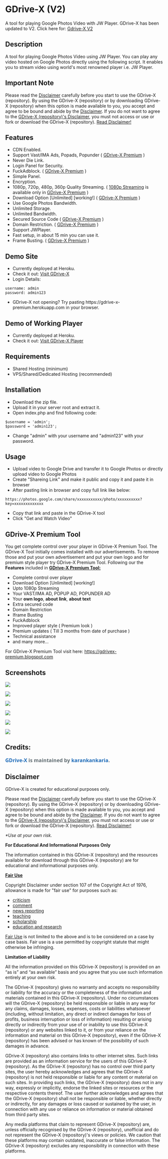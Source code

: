 # GDrive-X (V2)
A tool for playing Google Photos Video with JW Player. GDrive-X has been updated to V2. Click here for: <a href='https://gdrivex-premium.blogspot.com/'>Gdrive-X V2</a>

## Description

A tool for playing Google Photos Video using JW Player. You can play any video hosted on Google Photos directly using the following script. It enables you to stream video using world's most renowned player i.e. JW Player.

## Important Note

Please read the <a href='https://github.com/karankankaria/GDrive-X/blob/master/DISCLAIMER.md'>Disclaimer</a> carefully before you start to use the GDrive-X (repository). By using the GDrive-X (repository) or by downloading GDrive-X (repository) when this option is made available to you, you accept and agree to be bound and abide by the <a href='https://github.com/karankankaria/GDrive-X/blob/master/DISCLAIMER.md'>Disclaimer</a>. If you do not want to agree to the <a href='https://github.com/karankankaria/GDrive-X/blob/master/DISCLAIMER.md'>GDrive-X (repository)'s Disclaimer</a>, you must not access or use or fork or download the GDrive-X (repository). <a href='https://github.com/karankankaria/GDrive-X/blob/master/DISCLAIMER.md'>Read Disclaimer!</a>

## Features

<ul>
   <li>CDN Enabled.</li>
   <li>Support Vast/IMA Ads, Popads, Popunder ( <a href='#gdrive-x-premium-tool'>GDrive-X Premium</a> )</li>
   <li>Never Die Link.</li>
   <li>Login Panel for Security.</li>
   <li>FuckAdblock. ( <a href='#gdrive-x-premium-tool'>GDrive-X Premium</a> )</li>
   <li>Simple Panel.</li>
   <li>Encryption.</li>
   <li>1080p, 720p, 480p, 360p Quality Streaming. ( <a href='#gdrive-x-premium-tool'>1080p Streaming</a> is available only in <a href='#gdrive-x-premium-tool'>GDrive-X Premium</a> )</li>
   <li>Download Option [Unlimited] [working!] ( <a href='#gdrive-x-premium-tool'>GDrive-X Premium</a> )</li>
   <li>Use Google Photos Bandwidth.</li>
   <li>Unlimited Storage.</li>
   <li>Unlimited Bandwidth.</li>
   <li>Secured Source Code ( <a href='#gdrive-x-premium-tool'>GDrive-X Premium</a> )</li>
   <li>Domain Restriction. ( <a href='#gdrive-x-premium-tool'>GDrive-X Premium</a> )</li>
   <li>Support JWPlayer.</li>
   <li>Fast setup, in about 15 min you can use it.</li>
   <li>Frame Busting. ( <a href='#gdrive-x-premium-tool'>GDrive-X Premium</a> )</li>
</ul>

## Demo Site

<ul>
   <li>Currently deployed at Heroku.</li>
   <li>Check it out: <a href="https://gdrive-x-premium.herokuapp.com" target="_blank">Visit GDrive-X</a></li>
   <li>Login Details:</li>
</ul>

   ```
   username: admin
   password: admin123
   ```
<ul>
   <li>GDrive-X not opening? Try pasting https://gdrive-x-premium.herokuapp.com in your browser.</li>
</ul>

## Demo of Working Player

<ul>
   <li>Currently deployed at Heroku.</li>
   <li>Check it out: <a href="https://gdrive-x-premium.herokuapp.com/preview.php?url=OHY0cHFqQnRPSkVIZXlEc0NzcFJSYmJtd3ZWN1AvMU9hTGlHNGlFekp5bkJmcVZJRStydG5QR3ZDUUlZSWRQVVZUdGw2Ryt5MytnZHR0Rk1qdlV2b1VBckc4NUlNZnlGa3JLbTRLMU1rUzBkTEJFZzIzWXlwWkN1bkp5b2lNMStJS21WeXVhaW1ma0xrcGRiN0VTcWdzbFE3UTh0Tmc4MzE1dXBVVE1yZnQyVExBektDNW1UcmJlNmNERG80eWkrUFdXQXJIME5ReksrZVNXeloybVVQRy9hSzIyaUZ4VzBsanVSVEZLbXBwbXhLckU5T2hqeThTWUZlSy80eWNLQzAwbnhjL2NicExDT2NGYWtiakd0VkE9PQ==&sub=&poster=https://image.tmdb.org/t/p/w533_and_h300_bestv2/jQHjvKOc3FG3ShoKTJfp1tXoKnQ.jpg&title=The%20Monkey%20King%202%20(2016)&hide_button=&advast=&pop=" target="_blank">Visit GDrive-X Player</a></li>
</ul>

## Requirements

<ul>
   <li>Shared Hosting (minimum)</li>
   <li>VPS/Shared/Dedicated Hosting (recommended)</li>
</ul>

## Installation

<ul>
   <li>Download the zip file.</li>
   <li>Upload it in your server root and extract it.</li>
   <li>Open index.php and find following code:</li>
</ul>

   ```
   $username = 'admin';
   $password = 'admin123';
   ```
   
<ul>
   <li>Change "admin" with your username and "admin123" with your password.</li>
</ul>

## Usage

<ul>
   <li>Upload video to Google Drive and transfer it to Google Photos or directly upload video to Google Photos</li>
   <li>Create "Shareing Link" and make it public and copy it and paste it in browser</li>
   <li>After pasting link in browser and copy full link like below:</li>
</ul>
   
   ```
   https://photos.google.com/share/xxxxxxxxxxx/photo/xxxxxxxxxx?key=xxxxxxxxxxxxx
   ```
   
<ul>
   <li>Copy that link and paste in the GDrive-X tool</li>
   <li>Click "Get and Watch Video"</li>
</ul>


## GDrive-X Premium Tool

You get complete control over your player in GDrive-X Premium Tool. The GDrive-X Tool initially comes installed with our advertisements. To remove those and put your own advertisement and put your own logo and for premium style player try GDrive-X Premium Tool. Following our the <b>Features</b> included in <b><u>GDrive-X Premium Tool:</u></b>

<ul>
   <li>Complete control over player</li>
   <li>Download Option [Unlimited] [working!]</li>
   <li>Upto 1080p Streaming</li>
   <li>Your VAST/IMA AD, POPUP AD, POPUNDER AD</li>
   <li>Your <b>own logo</b>, <b>about link</b>, <b>about text</b></li>
   <li>Extra secured code</li>
   <li>Domain Restriction</li>
   <li>Iframe Busting</li>
   <li>FuckAdblock</li>
   <li>Improved player style ( Premium look )</li>
   <li>Premium updates ( Till 3 months from date of purchase )</li>
   <li>Technical assistance</li>
   <li>and many more...</li>
</ul>

For GDrive-X Premium Tool visit here: <a href='https://gdrivex-premium.blogspot.com/'>https://gdrivex-premium.blogspot.com</a>

## Screenshots

![](https://1.bp.blogspot.com/-XzqAsu0O6zg/X_AmgzZg27I/AAAAAAAASPg/c4VU3hZ4ytUrxOunwk3xDEnRwITytvCKgCLcBGAsYHQ/s0/login_screen.png)


![](https://1.bp.blogspot.com/-gRmKonxG8iY/X_AmfV8Oj1I/AAAAAAAASPM/nkRY0RXQMDs8ixuEn-IBNt4nimqYi31jgCLcBGAsYHQ/s0/dashboard.png)


![](https://1.bp.blogspot.com/-vWY0RvANzO0/X_AmfoHhT5I/AAAAAAAASPQ/m3j_x66pNb4fG-XBnIygN06TCZuWFbhdQCLcBGAsYHQ/s0/dashboard_generate.png)


![](https://1.bp.blogspot.com/-gofCfLZe6nA/X_AmfTHc9dI/AAAAAAAASPU/H3gnPq-UmTUgPac_-Z2GF3dlaLbb_60iwCLcBGAsYHQ/s0/demo_player.png)


![](https://1.bp.blogspot.com/-ph26JHiHNr4/X_AmgadHM7I/AAAAAAAASPY/Lkksk-rWChQtcmGfSNrdMuks6xDVBm0hQCLcBGAsYHQ/s0/demo_player_play.png)


![](https://1.bp.blogspot.com/-zOCBkX-fPnY/X_Amg_k5TeI/AAAAAAAASPc/ZrExUbmsZnYajyB5TkSGUDrFYLxDsCd0gCLcBGAsYHQ/s0/download_page.png)


## Credits:

<p><a href="https://github.com/karankankaria/GDrive-X" style="box-sizing: border-box; color: #1e6bb8; font-family: &quot;Open Sans&quot;, &quot;Helvetica Neue&quot;, Helvetica, Arial, sans-serif; font-size: 16px; font-weight: 700; margin-top: 0px; text-decoration-line: none;">GDrive-X</a><span style="color: #606c71; font-family: &quot;Open Sans&quot;, &quot;Helvetica Neue&quot;, Helvetica, Arial, sans-serif; font-size: 16px; font-weight: 700;">&nbsp;is maintained by&nbsp;</span><a href="https://github.com/karankankaria" style="box-sizing: border-box; color: #1e6bb8; font-family: &quot;Open Sans&quot;, &quot;Helvetica Neue&quot;, Helvetica, Arial, sans-serif; font-size: 16px; font-weight: 700; text-decoration-line: none;">karankankaria</a><span style="color: #606c71; font-family: &quot;Open Sans&quot;, &quot;Helvetica Neue&quot;, Helvetica, Arial, sans-serif; font-size: 16px; font-weight: 700;">.</span></p>

## Disclaimer

GDrive-X is created for educational purposes only.

<p>Please read the <a href='https://github.com/karankankaria/GDrive-X/blob/master/DISCLAIMER.md'>Disclaimer</a> carefully before you start to use the GDrive-X (repository). By using the GDrive-X (repository) or by downloading GDrive-X (repository) when this option is made available to you, you accept and agree to be bound and abide by the <a href='https://github.com/karankankaria/GDrive-X/blob/master/DISCLAIMER.md'>Disclaimer</a>. If you do not want to agree to the <a href='https://github.com/karankankaria/GDrive-X/blob/master/DISCLAIMER.md'>GDrive-X (repository)'s Disclaimer</a>, you must not access or use or fork or download the GDrive-X (repository). <a href='https://github.com/karankankaria/GDrive-X/blob/master/DISCLAIMER.md'>Read Disclaimer!</a></p>

<i>*Use at your own risk.</i>

<b>For Educational And Informational Purposes Only</b>
<p>The information contained in this GDrive-X (repository) and the resources available for download through this GDrive-X (repository) are for educational and informational purposes only.</p>

<b><a href='https://en.wikipedia.org/wiki/Fair_use'>Fair Use</a></b>

<p>Copyright Disclaimer under section 107 of the Copyright Act of 1976, allowance is made for "fair use" for purposes such as:</p>

<ul>
   <li><u>criticism</u></li>
   <li><u>comment</u></li>
   <li><u>news reporting</u></li>
   <li><u>teaching</u></li>
   <li><u>scholarship</u></li>
   <li><u>education and research</u></li>
</ul>

<p><a href='https://en.wikipedia.org/wiki/Fair_use'>Fair Use</a> is not limited to the above and is to be considered on a case by case basis. Fair use is a use permitted by copyright statute that might otherwise be infringing.</p>

<b>Limitation of Liability</b>

<p>All the information provided on this GDrive-X (repository) is provided on an “as is” and “as available” basis and you agree that you use such information entirely at your own risk.</p>
<p>The GDrive-X (repository) gives no warranty and accepts no responsibility or liability for the accuracy or the completeness of the information and materials contained in this GDrive-X (repository). Under no circumstances will the GDrive-X (repository) be held responsible or liable in any way for any claims, damages, losses, expenses, costs or liabilities whatsoever (including, without limitation, any direct or indirect damages for loss of profits, business interruption or loss of information) resulting or arising directly or indirectly from your use of or inability to use this GDrive-X (repository) or any websites linked to it, or from your reliance on the information and material on this GDrive-X (repository), even if the GDrive-X (repository) has been advised or has known of the possibility of such damages in advance.</p>
<p>GDrive-X (repository) also contains links to other internet sites. Such links are provided as an information service for the users of this GDrive-X (repository). As the GDrive-X (repository) has no control over third party sites, the user hereby acknowledges and agrees that the GDrive-X (repository) is not held responsible or liable for any content or material on such sites. In providing such links, the GDrive-X (repository) does not in any way, expressly or implicitly, endorse the linked sites or resources or the respective contents thereof. The user further acknowledges and agrees that the GDrive-X (repository) shall not be responsible or liable, whether directly or indirectly, for any damages or loss caused or sustained by the user, in connection with any use or reliance on information or material obtained from third party sites.</p>
<p>Any media platforms that claim to represent GDrive-X (repository) are, unless officially recognised by the GDrive-X (repository), unofficial and do not represent the GDrive-X (repository)'s views or policies. We caution that these platforms may contain outdated, inaccurate or false information. The GDrive-X (repository) excludes any responsibility in connection with these platforms.</p>
